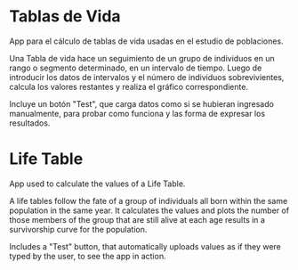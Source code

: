 

# Tablas de Vida
App para el cálculo de tablas de vida usadas en el estudio de poblaciones.

Una Tabla de vida hace un seguimiento de un grupo de individuos en un rango o segmento determinado, en un intervalo de tiempo.
Luego de introducir los datos de intervalos y el número de individuos sobrevivientes, calcula los valores restantes y realiza el gráfico correspondiente.

Incluye un botón "Test", que carga datos como si se hubieran ingresado manualmente, para probar como funciona y las forma de expresar los resultados.


# Life Table
App used to calculate the values of a Life Table.

A life tables follow the fate of a group of individuals all born within the same population in the same year. It calculates the values and plots the number of those members of the group that are still alive at each age results in a survivorship curve for the population.

Includes a "Test" button, that automatically uploads values as if they were typed by the user, to see the app in action.


